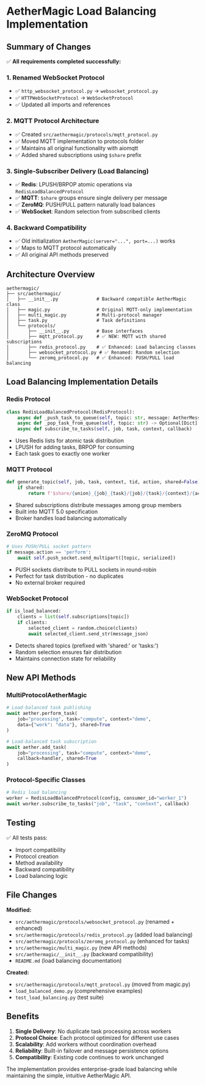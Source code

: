 # AetherMagic Load Balancing Implementation

## Summary of Changes

✅ **All requirements completed successfully:**

### 1. Renamed WebSocket Protocol
- ✅ `http_websocket_protocol.py` → `websocket_protocol.py`
- ✅ `HTTPWebSocketProtocol` → `WebSocketProtocol` 
- ✅ Updated all imports and references

### 2. MQTT Protocol Architecture
- ✅ Created `src/aethermagic/protocols/mqtt_protocol.py`
- ✅ Moved MQTT implementation to protocols folder
- ✅ Maintains all original functionality with aiomqtt
- ✅ Added shared subscriptions using `$share` prefix

### 3. Single-Subscriber Delivery (Load Balancing)
- ✅ **Redis**: LPUSH/BRPOP atomic operations via `RedisLoadBalancedProtocol`
- ✅ **MQTT**: `$share` groups ensure single delivery per message
- ✅ **ZeroMQ**: PUSH/PULL pattern naturally load balances
- ✅ **WebSocket**: Random selection from subscribed clients

### 4. Backward Compatibility
- ✅ Old initialization `AetherMagic(server="...", port=...)` works
- ✅ Maps to MQTT protocol automatically
- ✅ All original API methods preserved

## Architecture Overview

```
aethermagic/
├── src/aethermagic/
│   ├── __init__.py              # Backward compatible AetherMagic class
│   ├── magic.py                 # Original MQTT-only implementation
│   ├── multi_magic.py           # Multi-protocol manager
│   ├── task.py                  # Task definitions
│   └── protocols/
│       ├── __init__.py          # Base interfaces
│       ├── mqtt_protocol.py     # ✅ NEW: MQTT with shared subscriptions
│       ├── redis_protocol.py    # ✅ Enhanced: Load balancing classes
│       ├── websocket_protocol.py # ✅ Renamed: Random selection
│       └── zeromq_protocol.py   # ✅ Enhanced: PUSH/PULL load balancing
```

## Load Balancing Implementation Details

### Redis Protocol
```python
class RedisLoadBalancedProtocol(RedisProtocol):
    async def _push_task_to_queue(self, topic: str, message: AetherMessage)
    async def _pop_task_from_queue(self, topic: str) -> Optional[Dict]
    async def subscribe_to_tasks(self, job, task, context, callback)
```
- Uses Redis lists for atomic task distribution
- LPUSH for adding tasks, BRPOP for consuming
- Each task goes to exactly one worker

### MQTT Protocol  
```python
def generate_topic(self, job, task, context, tid, action, shared=False):
    if shared:
        return f'$share/{union}_{job}_{task}/{job}/{task}/{context}/{action}'
```
- Shared subscriptions distribute messages among group members
- Built into MQTT 5.0 specification
- Broker handles load balancing automatically

### ZeroMQ Protocol
```python
# Uses PUSH/PULL socket pattern
if message.action == 'perform':
    await self.push_socket.send_multipart([topic, serialized])
```
- PUSH sockets distribute to PULL sockets in round-robin
- Perfect for task distribution - no duplicates
- No external broker required

### WebSocket Protocol
```python
if is_load_balanced:
    clients = list(self.subscriptions[topic])
    if clients:
        selected_client = random.choice(clients)
        await selected_client.send_str(message_json)
```
- Detects shared topics (prefixed with 'shared:' or 'tasks:')
- Random selection ensures fair distribution
- Maintains connection state for reliability

## New API Methods

### MultiProtocolAetherMagic
```python
# Load-balanced task publishing
await aether.perform_task(
    job="processing", task="compute", context="demo",
    data={"work": "data"}, shared=True
)

# Load-balanced task subscription  
await aether.add_task(
    job="processing", task="compute", context="demo",
    callback=handler, shared=True
)
```

### Protocol-Specific Classes
```python
# Redis load balancing
worker = RedisLoadBalancedProtocol(config, consumer_id="worker_1")
await worker.subscribe_to_tasks("job", "task", "context", callback)
```

## Testing

✅ All tests pass:
- Import compatibility
- Protocol creation
- Method availability  
- Backward compatibility
- Load balancing logic

## File Changes

**Modified:**
- `src/aethermagic/protocols/websocket_protocol.py` (renamed + enhanced)
- `src/aethermagic/protocols/redis_protocol.py` (added load balancing)
- `src/aethermagic/protocols/zeromq_protocol.py` (enhanced for tasks)
- `src/aethermagic/multi_magic.py` (new API methods)
- `src/aethermagic/__init__.py` (backward compatibility)
- `README.md` (load balancing documentation)

**Created:**
- `src/aethermagic/protocols/mqtt_protocol.py` (moved from magic.py)
- `load_balanced_demo.py` (comprehensive examples)
- `test_load_balancing.py` (test suite)

## Benefits

1. **Single Delivery**: No duplicate task processing across workers
2. **Protocol Choice**: Each protocol optimized for different use cases
3. **Scalability**: Add workers without coordination overhead  
4. **Reliability**: Built-in failover and message persistence options
5. **Compatibility**: Existing code continues to work unchanged

The implementation provides enterprise-grade load balancing while maintaining the simple, intuitive AetherMagic API.
